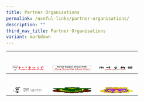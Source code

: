```yaml
---
title: Partner Organisations
permalink: /useful-links/partner-organisations/
description: ""
third_nav_title: Partner Organisations
variant: markdown
---
```

<table>
<thead>
  <tr>
    <th><br><br><a href="https://chungchenghighmain.moe.edu.sg/useful-links/alumni/" target="_blank" rel="noopener noreferrer"><img src="/images/alumni-LOGO.png" alt="Chung Cheng High School Alumni" width="106" height="17"></a></th>
    <th><br><br><a href="/useful-links/parent-support-group-psg/" target="_blank" rel="noopener noreferrer"><img src="/images/PSG.png" alt="Parent Support Group" width="106" height="17"></a></th>
    <th><br><br><a href="/useful-links/partner-organisations/gallery-by-the-lake/" target="_blank" rel="noopener noreferrer"><img src="/images/logo8.png" alt="Gallery by the Lake" width="106" height="17"></a></th>
  </tr>
</thead>
<tbody>
  <tr>
    <td><br><br><a href="/useful-links/partner-organisations/the-lim-tze-peng-art-gallery/" target="_blank" rel="noopener noreferrer"><img src="/images/LimTzePeng.png" alt="Lim Tze Peng" width="106" height="17"></a></td>
    <td><br><br><a href="https://almaarif.edu.sg/" target="_blank" rel="noopener noreferrer"><img src="/images/Madrasah_Al_Maarif_Al_Islamiah.png" alt="Madrasah AI Maarif" width="106" height="17"></a></td>
    <td><br><br><a href="https://mwti.edu.sg/" target="_blank" rel="noopener noreferrer"><img src="/images/Madrasah_Wak_Tanjong_Al_Islamiah.png" alt="Madrasah Wak Tanjong" width="106" height="17"></a></td>
  </tr>
</tbody>
</table>